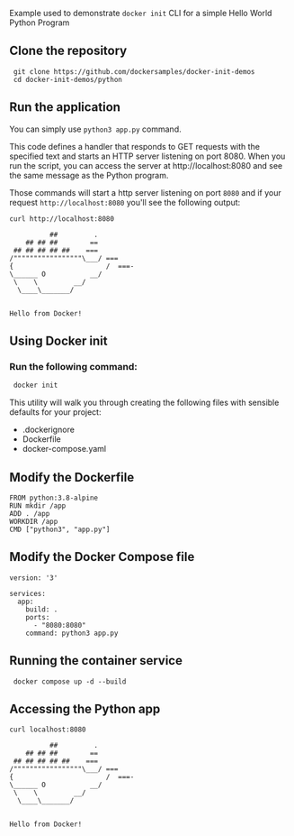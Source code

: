 
Example used to demonstrate ```docker init``` CLI for a simple Hello World Python Program

## Clone the repository

```
 git clone https://github.com/dockersamples/docker-init-demos
 cd docker-init-demos/python
```



## Run the application


You can simply use `python3 app.py` command.


This code defines a handler that responds to GET requests with the specified text and starts an HTTP server listening on port 8080. When you run the script, you can access the server at http://localhost:8080 and see the same message as the Python program.

Those commands will start a http server listening on port `8080` 
and if your request `http://localhost:8080` you'll see the following output: 

```
curl http://localhost:8080

          ##         .
    ## ## ##        ==
 ## ## ## ## ##    ===
/"""""""""""""""""\___/ ===
{                       /  ===-
\______ O           __/
 \    \         __/
  \____\_______/


Hello from Docker!

```


## Using Docker init

### Run the following command:

```bash
 docker init
```

This utility will walk you through creating the following files with sensible defaults for your project:
  - .dockerignore
  - Dockerfile
  - docker-compose.yaml

## Modify the Dockerfile

```
FROM python:3.8-alpine
RUN mkdir /app
ADD . /app
WORKDIR /app
CMD ["python3", "app.py"]
```



## Modify the Docker Compose file


```
version: '3'

services:
  app:
    build: .
    ports:
      - "8080:8080"
    command: python3 app.py
```
 
## Running the container service
 
```
 docker compose up -d --build
```
 
 ## Accessing the Python app
 
```
curl localhost:8080

          ##         .
    ## ## ##        ==
 ## ## ## ## ##    ===
/"""""""""""""""""\___/ ===
{                       /  ===-
\______ O           __/
 \    \         __/
  \____\_______/


Hello from Docker!
```

